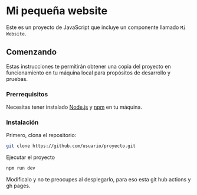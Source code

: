 # Mi pequeña website

Este es un proyecto de JavaScript que incluye un componente llamado `Mi Website`.

## Comenzando

Estas instrucciones te permitirán obtener una copia del proyecto en funcionamiento en tu máquina local para propósitos de desarrollo y pruebas.

### Prerrequisitos

Necesitas tener instalado [Node.js](https://nodejs.org/) y [npm](https://www.npmjs.com/) en tu máquina. 

### Instalación

Primero, clona el repositorio:

```bash
git clone https://github.com/usuario/proyecto.git
```

Ejecutar el proyecto 

```bash
npm run dev
```

Modificalo y no te preocupes al desplegarlo, para eso esta git hub actions y gh pages.
